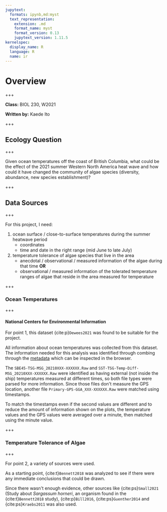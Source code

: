 ```yaml
---
jupytext:
  formats: ipynb,md:myst
  text_representation:
    extension: .md
    format_name: myst
    format_version: 0.13
    jupytext_version: 1.11.5
kernelspec:
  display_name: R
  language: R
  name: ir
---
```


# Overview

+++

**Class:** BIOL 230, W2021

**Written by:** Kaede Ito

+++

## Ecology Question

+++

Given ocean temperatures off the coast of British Columbia, what could be the effect of the 2021 summer Western North America heat wave and how could it have changed the community of algae species (diversity, abundance, new species establishment)?

+++

## Data Sources

+++

For this project, I need:
1. ocean surface / close-to-surface temperatures during the summer heatwave period 
    - coordinates
    - time and date in the right range (mid June to late July) 
2. temperature tolerance of algae species that live in the area
    - anecdotal / observational / measured information of the algae during that time **OR**
    - observational / measured information of the tolerated temperature ranges of algae that reside in the area measured for temperature

+++

### Ocean Temperatures

+++

#### National Centers for Environmental Information
For point 1, this dataset {cite:p}`Dewees2021` was found to be suitable for the project.

All information about ocean temperatures was collected from this dataset. The information needed for this analysis was identified through combing through the [metadata](https://www.nodc.noaa.gov/archive/arc0185/0240415/1.1/data/0-data/RB-0_2021-07-27-133235/DeviceConfiguration_20210613-154208.xml) which can be inspected in the browser. 

The `SBE45-TSG-MSG_20210XXX-XXXXXX.Raw` and `SST-TSG-Temp-Diff-MSG_20210XXX-XXXXXX.Raw` were identified as having external (not inside the ship) temperatures measured at different times, so both file types were parsed for more information. Since those files don't measure the GPS location, another file `Primary-GPS-GGA_XXX-XXXXXX.Raw` were matched using timestamps.

To match the timestamps even if the second values are different and to reduce the amount of information shown on the plots, the temperature values and the GPS values were averaged over a minute, then matched using the minute value.

+++

### Temperature Tolerance of Algae

+++

For point 2, a variety of sources were used. 

As a starting point, {cite:t}`Bennett2018` was analyzed to see if there were any immediate conclusions that could be drawn. 

Since there wasn't enough evidence, other sources like {cite:ps}`Small2021` (Study about *Sargassum horneri*, an organism found in the {cite:t}`Bennett2018` study), {cite:p}`Bill2016`, {cite:ps}`Guenther2014` and {cite:ps}`Kraebs2011` was also used.
